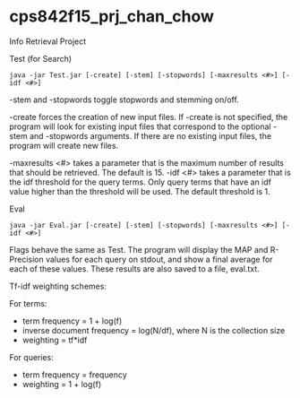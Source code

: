 # cps842f15_prj_chan_chow
Info Retrieval Project

Test (for Search)

`java -jar Test.jar [-create] [-stem] [-stopwords] [-maxresults <#>] [-idf <#>]`

-stem and -stopwords toggle stopwords and stemming on/off.

-create forces the creation of new input files. If -create is not specified, the program will look for existing input files that correspond to the optional -stem and -stopwords arguments. If there are no existing input files, the program will create new files.

-maxresults <#> takes a parameter that is the maximum number of results that should be retrieved. The default is 15.
-idf <#> takes a parameter that is the idf threshold for the query terms. Only query terms that have an idf value higher than the threshold will be used. The default threshold is 1.


Eval

`java -jar Eval.jar [-create] [-stem] [-stopwords] [-maxresults <#>] [-idf <#>]`

Flags behave the same as Test.
The program will display the MAP and R-Precision values for each query on stdout, and show a final average for each of these values. These results are also saved to a file, eval.txt.


Tf-idf weighting schemes:

For terms:

* term frequency = 1 + log(f)
* inverse document frequency = log(N/df), where N is the collection size
* weighting = tf*idf

For queries:

* term frequency = frequency
* weighting = 1 + log(f)
